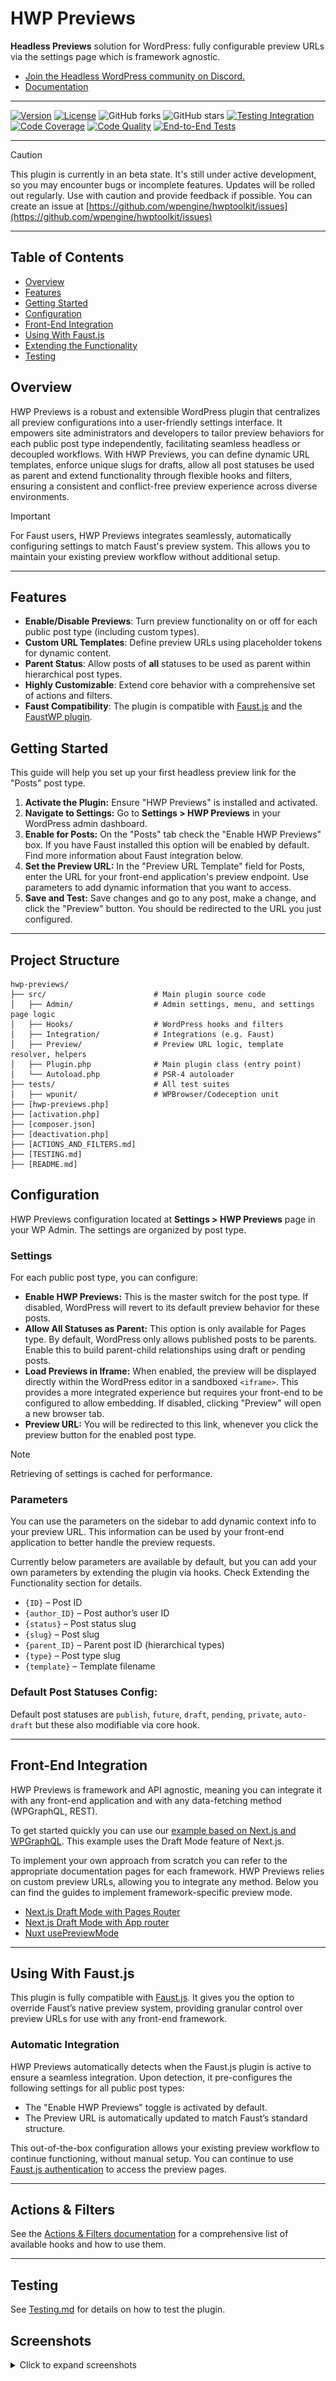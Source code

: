 # HWP Previews

**Headless Previews** solution for WordPress: fully configurable preview URLs via the settings page which is framework agnostic.

* [Join the Headless WordPress community on Discord.](https://discord.gg/headless-wordpress-836253505944813629)
* [Documentation](#getting-started)


-----

[![Version](https://img.shields.io/badge/version-0.0.1-beta)]()
[![License](https://img.shields.io/badge/license-GPLv2%2B-green)]()
![GitHub forks](https://img.shields.io/github/forks/wpengine/hwptoolkit?style=social)
![GitHub stars](https://img.shields.io/github/stars/wpengine/hwptoolkit?style=social)
[![Testing Integration](https://img.shields.io/github/check-runs/wpengine/hwptoolkit/main?checkName=hwp-previews%20codeception%20tests&label=Automated%20Tests)](https://github.com/wpengine/hwptoolkit/actions)
[![Code Coverage](https://img.shields.io/badge/coverage-%3E95%25-brightgreen?label=Code%20Coverage)](https://github.com/wpengine/hwptoolkit/actions)
[![Code Quality](https://img.shields.io/github/check-runs/wpengine/hwptoolkit/main?checkName=hwp-previews%20php%20code%20quality%20checks&label=Code%20Quality%20Checks)](https://github.com/wpengine/hwptoolkit/actions)
[![End-to-End Tests](https://img.shields.io/github/check-runs/wpengine/hwptoolkit/main?checkName=hwp-previews%20Playwright%20E2E%20Tests&label=End-to-End%20Tests)](https://github.com/wpengine/hwptoolkit/actions)

-----



> [!CAUTION]
> This plugin is currently in an beta state. It's still under active development, so you may encounter bugs or incomplete features. Updates will be rolled out regularly. Use with caution and provide feedback if possible. You can create an issue at [https://github.com/wpengine/hwptoolkit/issues](https://github.com/wpengine/hwptoolkit/issues)

---

## Table of Contents

- [Overview](#overview)
- [Features](#features)
- [Getting Started](#getting-started)
- [Configuration](#configuration)
- [Front-End Integration](#front-end-integration)
- [Using With Faust.js](#using-with-faustjs)
- [Extending the Functionality](#extending-the-functionality)
- [Testing](#testing)

## Overview

HWP Previews is a robust and extensible WordPress plugin that centralizes all preview configurations into a user-friendly settings interface.
It empowers site administrators and developers to tailor preview behaviors for each public post type independently, facilitating seamless headless or decoupled workflows.
With HWP Previews, you can define dynamic URL templates, enforce unique slugs for drafts, allow all post statuses be used as parent and extend functionality through flexible hooks and filters, ensuring a consistent and conflict-free preview experience across diverse environments.



>[!IMPORTANT]
> For Faust users, HWP Previews integrates seamlessly, automatically configuring settings to match Faust's preview system. This allows you to maintain your existing preview workflow without additional setup.

---

## Features

- **Enable/Disable Previews**: Turn preview functionality on or off for each public post type (including custom types).
- **Custom URL Templates**: Define preview URLs using placeholder tokens for dynamic content.
- **Parent Status**: Allow posts of **all** statuses to be used as parent within hierarchical post types.
- **Highly Customizable**: Extend core behavior with a comprehensive set of actions and filters.
- **Faust Compatibility**: The plugin is compatible with [Faust.js](https://faustjs.org/) and the [FaustWP plugin](https://github.com/wpengine/faustjs/tree/canary/plugins/faustwp).


## Getting Started

This guide will help you set up your first headless preview link for the "Posts" post type.

1.  **Activate the Plugin:** Ensure "HWP Previews" is installed and activated.
2.  **Navigate to Settings:** Go to **Settings > HWP Previews** in your WordPress admin dashboard.
3.  **Enable for Posts:** On the "Posts" tab check the "Enable HWP Previews" box. If you have Faust installed this option will be enabled by default. Find more information about Faust integration below.
4.  **Set the Preview URL:** In the "Preview URL Template" field for Posts, enter the URL for your front-end application's preview endpoint. Use parameters to add dynamic information that you want to access.
5.  **Save and Test:** Save changes and go to any post, make a change, and click the "Preview" button. You should be redirected to the URL you just configured.

---

## Project Structure

```text
hwp-previews/
├── src/                        # Main plugin source code
│   ├── Admin/                  # Admin settings, menu, and settings page logic
│   ├── Hooks/                  # WordPress hooks and filters
│   ├── Integration/            # Integrations (e.g. Faust)
│   ├── Preview/                # Preview URL logic, template resolver, helpers
│   ├── Plugin.php              # Main plugin class (entry point)
│   └── Autoload.php            # PSR-4 autoloader
├── tests/                      # All test suites
│   ├── wpunit/                 # WPBrowser/Codeception unit 
├── [hwp-previews.php]
├── [activation.php]
├── [composer.json]
├── [deactivation.php]
├── [ACTIONS_AND_FILTERS.md]
├── [TESTING.md]
├── [README.md]
```

## Configuration

HWP Previews configuration located at **Settings > HWP Previews** page in your WP Admin. The settings are organized by post type.

### Settings

For each public post type, you can configure:

- **Enable HWP Previews:** This is the master switch for the post type. If disabled, WordPress will revert to its default preview behavior for these posts.
- **Allow All Statuses as Parent:** This option is only available for Pages type. By default, WordPress only allows published posts to be parents. Enable this to build parent-child relationships using draft or pending posts.
- **Load Previews in Iframe:** When enabled, the preview will be displayed directly within the WordPress editor in a sandboxed `<iframe>`. This provides a more integrated experience but requires your front-end to be configured to allow embedding. If disabled, clicking "Preview" will open a new browser tab.
- **Preview URL:** You will be redirected to this link, whenever you click the preview button for the enabled post type.

> [!NOTE]  
> Retrieving of settings is cached for performance.

### Parameters

You can use the parameters on the sidebar to add dynamic context info to your preview URL. This information can be used by your front-end application to better handle the preview requests.

Currently below parameters are available by default, but you can add your own parameters by extending the plugin via hooks. Check Extending the Functionality section for details.

- `{ID}` – Post ID
- `{author_ID}` – Post author’s user ID
- `{status}` – Post status slug
- `{slug}` – Post slug
- `{parent_ID}` – Parent post ID (hierarchical types)
- `{type}` – Post type slug
- `{template}` – Template filename

### Default Post Statuses Config:

Default post statuses are `publish`, `future`, `draft`, `pending`, `private`, `auto-draft` but these also modifiable via core hook.

---

## Front-End Integration

HWP Previews is framework and API agnostic, meaning you can integrate it with any front-end application and with any data-fetching method (WPGraphQL, REST).

To get started quickly you can use our [example based on Next.js and WPGraphQL](https://github.com/wpengine/hwptoolkit/tree/main/examples/next/hwp-preview-wpgraphql). This example uses the Draft Mode feature of Next.js.

To implement your own approach from scratch you can refer to the appropriate documentation pages for each framework. HWP Previews relies on custom preview URLs, allowing you to integrate any method. Below you can find the guides to implement framework-specific preview mode.

- [Next.js Draft Mode with Pages Router](https://nextjs.org/docs/pages/guides/draft-mode)
- [Next.js Draft Mode with App router](https://nextjs.org/docs/app/guides/draft-mode)
- [Nuxt usePreviewMode](https://nuxt.com/docs/api/composables/use-preview-mode)

---

## Using With Faust.js

This plugin is fully compatible with [Faust.js](https://faustjs.org/). It gives you the option to override Faust’s native preview system, providing granular control over preview URLs for use with any front-end framework.

### Automatic Integration

HWP Previews automatically detects when the Faust.js plugin is active to ensure a seamless integration. Upon detection, it pre-configures the following settings for all public post types:

- The "Enable HWP Previews" toggle is activated by default.
- The Preview URL is automatically updated to match Faust’s standard structure.

This out-of-the-box configuration allows your existing preview workflow to continue functioning, without manual setup. You can continue to use [Faust.js authentication](https://faustjs.org/docs/how-to/authentication/) to access the preview pages.

---

## Actions & Filters

See the [Actions & Filters documentation](ACTIONS_AND_FILTERS.md) for a comprehensive list of available hooks and how to use them.

---

## Testing

See [Testing.md](TESTING.md) for details on how to test the plugin.

## Screenshots

<details>
<summary>Click to expand screenshots</summary>

![Custom Post Type Preview](./screenshots/settings_page.png)
*Preview settings page.*

![Custom Post Type Preview](./screenshots/cpt_preview.png)
*Preview settings for a custom post type.*

![Post Preview](./screenshots/post_preview.png)
*Preview button in the WordPress editor.*

![Post Preview in Iframe](./screenshots/post_preview_iframe.png)
*Preview loaded inside the WordPress editor using an iframe.*

![Preview Token](./screenshots/preview_token.png)
*Preview token parameter for secure preview URLs.*

![App Password](./screenshots/app_password.png)
*App password setup for authentication.*
</details>
